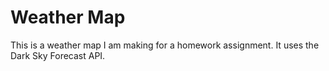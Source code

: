 # Weather Map

This is a weather map I am making for a homework assignment.  It uses the Dark Sky Forecast API.
